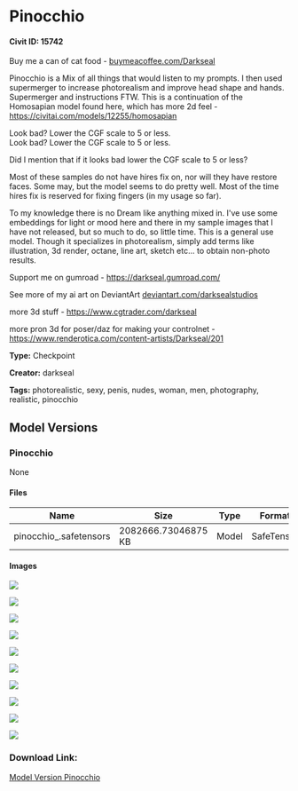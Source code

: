 # Pinocchio

#### Civit ID: 15742

<p>Buy me a can of cat food - <a target="_blank" rel="ugc" href="http://buymeacoffee.com/Darkseal">buymeacoffee.com/Darkseal</a>                </p><p>Pinocchio is a Mix of all things that would listen to my prompts. I then used supermerger to increase photorealism and improve head shape and hands. Supermerger and instructions FTW. This is a continuation of the Homosapian model found here, which has more 2d feel - <a target="_blank" rel="ugc" href="https://civitai.com/models/12255/homosapian">https://civitai.com/models/12255/homosapian</a></p><p>Look bad? Lower the CGF scale to 5 or less.<br />Look bad? Lower the CGF scale to 5 or less.</p><p>Did I mention that if it looks bad lower the CGF scale to 5 or less?</p><p>Most of these samples do not have hires fix on, nor will they have restore faces. Some may, but the model seems to do pretty well. Most of the time hires fix is reserved for fixing fingers (in my usage so far).</p><p>To my knowledge there is no Dream like anything mixed in. I've use some embeddings for light or mood here and there in my sample images that I have not released, but so much to do, so little time. This is a general use model. Though it specializes in photorealism, simply add terms like illustration, 3d render, octane, line art, sketch etc... to obtain non-photo results.</p><p></p><p>Support me on gumroad - <a target="_blank" rel="ugc" href="https://darkseal.gumroad.com/">https://darkseal.gumroad.com/</a></p><p>See more of my ai art on DeviantArt <a target="_blank" rel="ugc" href="http://deviantart.com/darksealstudios">deviantart.com/darksealstudios</a></p><p>more 3d stuff - <a target="_blank" rel="ugc" href="https://www.cgtrader.com/darkseal">https://www.cgtrader.com/darkseal</a></p><p>more pron 3d for poser/daz for making your controlnet - <a target="_blank" rel="ugc" href="https://www.renderotica.com/content-artists/Darkseal/201">https://www.renderotica.com/content-artists/Darkseal/201</a></p><p></p>

**Type:** Checkpoint

**Creator:** darkseal

**Tags:** photorealistic, sexy, penis, nudes, woman, men, photography, realistic, pinocchio

## Model Versions

### Pinocchio

None

#### Files

| Name | Size | Type | Format | Download Url | AutoV1 | AutoV2 | SHA256 | CRC32 | BLAKE3 |
| --- | --- | --- | --- | --- | --- | --- | --- | --- | --- |
| pinocchio_.safetensors | 2082666.73046875 KB | Model | SafeTensor | https://civitai.com/api/download/models/18580 | 8DB18003 | 5800FEDA8D | 5800FEDA8DE19C0E60135D1682E0721984C3C3C9FC87F06539F788DC185B3E36 | 44F6DC2A | 6DF007FDE0D6583CF7C97B055065264F7858B9903D7C59332A7C79E2F1702F9B |

#### Images

<p><img src="https://image.civitai.com/xG1nkqKTMzGDvpLrqFT7WA/ed009c1b-aee0-4574-b973-e5f675c9c600/width=450/192479.jpeg" /></p>

<p><img src="https://image.civitai.com/xG1nkqKTMzGDvpLrqFT7WA/0eb54089-d8de-4166-cad1-e7abf075a500/width=450/192382.jpeg" /></p>

<p><img src="https://image.civitai.com/xG1nkqKTMzGDvpLrqFT7WA/c756320f-df6c-4080-c0c4-881a4a21f200/width=450/192468.jpeg" /></p>

<p><img src="https://image.civitai.com/xG1nkqKTMzGDvpLrqFT7WA/6e6b36b2-7487-493d-e19c-055491acf700/width=450/192376.jpeg" /></p>

<p><img src="https://image.civitai.com/xG1nkqKTMzGDvpLrqFT7WA/8e4951ed-0a19-4ecc-b90f-97398c2ed500/width=450/192490.jpeg" /></p>

<p><img src="https://image.civitai.com/xG1nkqKTMzGDvpLrqFT7WA/0b94122f-de26-4c0a-dfda-6f6bfc6aa000/width=450/192476.jpeg" /></p>

<p><img src="https://image.civitai.com/xG1nkqKTMzGDvpLrqFT7WA/a2601ba0-762c-4bc3-0741-2ed206086500/width=450/192478.jpeg" /></p>

<p><img src="https://image.civitai.com/xG1nkqKTMzGDvpLrqFT7WA/8fffe748-6970-4ee6-da99-5754e4e19400/width=450/192471.jpeg" /></p>

<p><img src="https://image.civitai.com/xG1nkqKTMzGDvpLrqFT7WA/197dcbd3-666a-408f-7bf5-ecd9eb07f200/width=450/192489.jpeg" /></p>

<p><img src="https://image.civitai.com/xG1nkqKTMzGDvpLrqFT7WA/4e28ff40-073c-4e79-6719-c31c2d23ed00/width=450/192469.jpeg" /></p>

### Download Link:

[Model Version Pinocchio](https://civitai.com/api/download/models/18580)

